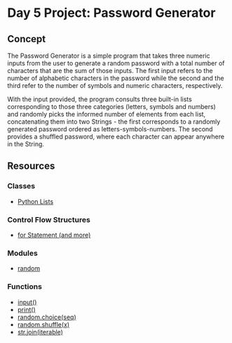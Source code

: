 # Day 5 Project: Password Generator

## Concept

The Password Generator is a simple program that takes three numeric inputs from the user to generate
a random password with a total number of characters that are the sum of those inputs. The first input
refers to the number of alphabetic characters in the password while the second and the third refer to
the number of symbols and numeric characters, respectively.

With the input provided, the program consults three built-in lists corresponding to those three categories
(letters, symbols and numbers) and randomly picks the informed number of elements from each list,
concatenating them into two Strings - the first corresponds to a randomly generated password ordered as
letters-symbols-numbers. The second provides a shuffled password, where each character can appear anywhere 
in the String.


## Resources

### Classes
- [Python Lists](https://docs.python.org/3/library/stdtypes.html?highlight=list#list)

### Control Flow Structures
- [for Statement (and more)](https://docs.python.org/3/tutorial/controlflow.html#for-statements)

### Modules
- [random](https://docs.python.org/3/library/random.html?highlight=random#module-random)

### Functions
- [input()](https://docs.python.org/3/library/functions.html?highlight=print#input)
- [print()](https://docs.python.org/3/library/functions.html?highlight=print#print)
- [random.choice(seq)](https://docs.python.org/3/library/random.html?highlight=choice#random.choice)
- [random.shuffle(x)](https://docs.python.org/3/library/random.html?highlight=choice#random.shuffle)
- [str.join(iterable)](https://docs.python.org/3/library/stdtypes.html?highlight=join#str.join)
